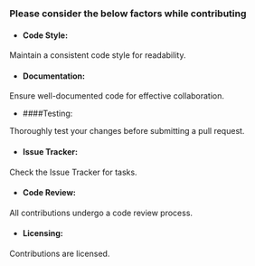 ### Please consider the below factors while contributing

- #### Code Style:

Maintain a consistent code style for readability.

- #### Documentation:
  
Ensure well-documented code for effective collaboration.

- ####Testing:
  
Thoroughly test your changes before submitting a pull request.

- #### Issue Tracker:

Check the Issue Tracker for tasks.

- #### Code Review:

All contributions undergo a code review process.

- #### Licensing:

Contributions are licensed.
